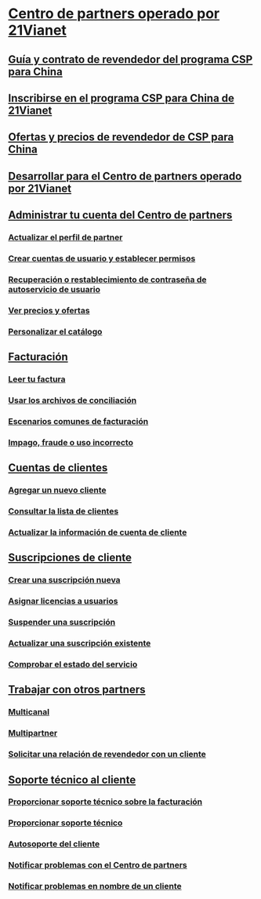 # [Centro de partners operado por 21Vianet](index.md)
## [Guía y contrato de revendedor del programa CSP para China](csp-program-guide-and-agreements.md)
## [Inscribirse en el programa CSP para China de 21Vianet](enrolling-in-the-csp-program.md)
## [Ofertas y precios de revendedor de CSP para China](see-offers-and-pricing.md)
## [Desarrollar para el Centro de partners operado por 21Vianet](develop-for-partner-center.md)
## [Administrar tu cuenta del Centro de partners](partner-center-account-setup.md)
### [Actualizar el perfil de partner](update-your-partner-profile.md)
### [Crear cuentas de usuario y establecer permisos](create-user-accounts-and-set-permissions.md)
### [Recuperación o restablecimiento de contraseña de autoservicio de usuario](reset-a-user-password.md)
### [Ver precios y ofertas](see-offers-and-pricing.md)
### [Personalizar el catálogo](customize-the-catalog.md)
## [Facturación](billing.md)
### [Leer tu factura](read-your-bill.md)
### [Usar los archivos de conciliación](use-the-reconciliation-files.md)
### [Escenarios comunes de facturación](common-billing-scenarios.md)
### [Impago, fraude o uso incorrecto](non-payment-fraud-or-misuse.md)
## [Cuentas de clientes](customer-accounts.md)
### [Agregar un nuevo cliente](add-a-new-customer.md)
### [Consultar la lista de clientes](see-your-customer-list.md)
### [Actualizar la información de cuenta de cliente](update-customer-account-info.md)
## [Suscripciones de cliente](customer-subscriptions.md)
### [Crear una suscripción nueva](create-a-new-subscription.md)
### [Asignar licencias a usuarios](assign-licenses-to-users.md)
### [Suspender una suscripción](suspend-a-subscription.md)
### [Actualizar una suscripción existente](add-licenses-or-services-to-an-existing-subscription.md)
### [Comprobar el estado del servicio](check-service-health.md)
## [Trabajar con otros partners](work-with-other-partners.md)
### [Multicanal](multichannel.md)
### [Multipartner](multipartner.md)
### [Solicitar una relación de revendedor con un cliente](request-a-relationship-with-a-customer.md)
## [Soporte técnico al cliente](customer-support.md)
### [Proporcionar soporte técnico sobre la facturación](provide-billing-support.md)
### [Proporcionar soporte técnico](provide-technical-support.md)
### [Autosoporte del cliente](customer-self-support.md)
### [Notificar problemas con el Centro de partners](report-problems-with-partner-center.md)
### [Notificar problemas en nombre de un cliente](report-problems-on-behalf-of-a-customer.md)